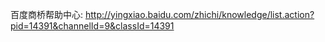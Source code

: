百度商桥帮助中心: http://yingxiao.baidu.com/zhichi/knowledge/list.action?pid=14391&channelId=9&classId=14391

